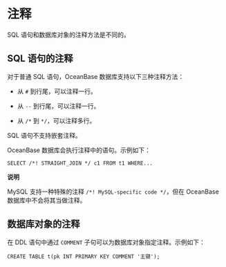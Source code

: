 注释 
=======================

SQL 语句和数据库对象的注释方法是不同的。

SQL 语句的注释 
------------------------------

对于普通 SQL 语句，OceanBase 数据库支持以下三种注释方法：

* 从 `#` 到行尾，可以注释一行。

  

* 从 `--` 到行尾，可以注释一行。

  

* 从 `/*` 到 `*/`，可以注释多行。

  




SQL 语句不支持嵌套注释。

OceanBase 数据库会执行注释中的语句。示例如下：

```unknow
SELECT /*! STRAIGHT_JOIN */ c1 FROM t1 WHERE...
```


**说明**



MySQL 支持一种特殊的注释 `/*! MySQL-specific code */`，但在 OceanBase 数据库中不会将其当做注释。

数据库对象的注释 
-----------------------------

在 DDL 语句中通过 `COMMENT` 子句可以为数据库对象指定注释。示例如下：

```unknow
CREATE TABLE t(pk INT PRIMARY KEY COMMENT '主键');
```


